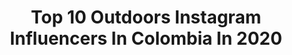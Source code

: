 ---
title: Top 10 Outdoors Instagram Influencers In Colombia In 2020
description: >-
  Find top outdoors Instagram influencers in Colombia in 2020. Most popular hashtags: #outdoors #travel #colombia #adventure.
platform: Instagram
hits: 23
text_top: Discover the most popular Instagram accounts on inBeat.
text_bottom: Our database aggregates 23 Instagram influencers like this in Colombia for you to pitch.
profiles:
  - username: "locombia"
    fullname: >-
      Locombia
    bio: >-
      ♥ We love #hiking #mountains #outdoors #fitness #fashion #vanlifer with 🚐 Mistral Ligia (Colombian)+ Stephen (Irish) @esmurphy01 📍London
    location: "Colombia"
    followers: 23232
    engagement: 244
    commentsToLikes: 0.219215
    id: ck5zw15bi5a3m0i148n3du114
    verified: false
    hashtags: "#getoutside, #intothewilderness, #themountainiscalling, #ukhiking"
  - username: "cath.vera"
    fullname: >-
      Catherine Vera R.
    bio: >-
      𝗟𝗶𝗺𝗮 | 𝗣𝗲𝗿𝘂́ 🇵🇪 Viajes y trekk 👣
    location: "Colombia"
    followers: 4672
    engagement: 1815
    commentsToLikes: 0.071260
    id: ckapcdmz43e480i781g45wg17
    verified: false
    hashtags: "#travel, #traveling, #roadtrip, #mountainlovers"
  - username: "yermahin_balance7"
    fullname: >-
      Yermahin Solorzano
    bio: >-
      🇻🇪 #CIRCUS #fitness #art You can't live a normal life if you want to be extraordinary #handstand #handbalance #goals
    location: "Colombia"
    followers: 10815
    engagement: 543
    commentsToLikes: 0.025440
    id: ckf5ptix078d40j2303t8diff
    verified: false
    hashtags: "#city, #goals, #artist, #dance"
  - username: "caro_sure"
    fullname: >-
      Carolina Segura
    bio: >-
      |La Cumbre es tan solo la mitad del camino| 📍Garzón • Huila • Colombia 🇨🇴
    location: "Colombia"
    followers: 6285
    engagement: 1115
    commentsToLikes: 0.040756
    id: ck8t816v5iqei0j78wgea2590
    verified: false
    hashtags: "#paradise, #mountainlife, #trekking, #instamountains"
  - username: "eli.paz"
    fullname: >-
      Elizabeth Paz
    bio: >-
      ♡ Civil Engineer 🚜⚠️ @gheikaingenieros ♡ Model 📸🎞 ♡ Traveler ✈️🌏 . . . . Dios guia mi camino❣ 🇨🇴💯💫✌🏼🇬🇧
    location: "Colombia"
    followers: 5820
    engagement: 1550
    commentsToLikes: 0.058953
    id: ckap0kntcqq5d0i78ibkynj55
    verified: false
    hashtags: "#canonphotography, #streetphotography, #photography, #photoshoot"
  - username: "stephaniepanisello"
    fullname: >-
      Stephanie Panisello
    bio: >-
      🔺Actress🔻Host🔺Voice Actress🔻MOCAP 🔸Video games🔸Animation🔸Film Adventurer 🏔 #claireredfield #residentevil Colombian 🇨🇴 Spanish 🇪🇸 #G4NeedsStephanie
    location: "Colombia"
    followers: 14392
    engagement: 1090
    commentsToLikes: 0.023528
    id: ck5q7agd80m7w0i11owhuwpec
    verified: false
    hashtags: "#halloween, #claireredfield, #residentevil2remake, #videogames"
  - username: "alemedinacasas"
    fullname: >-
      Alejandra Medina
    bio: >-
      📺 Presentadora de noticias 🎙 Podcast Alejandra Medina @spotify 💋 Fundadora @contour.mx 👇🏻 Latest YouTube Video
    location: "Colombia"
    followers: 33880
    engagement: 213
    commentsToLikes: 0.036853
    id: ck8svwe0gcybr0j78ukt6pqhm
    verified: false
    hashtags: "#motivaci, #hidrataci, #regiaencolombia, #outfit"
  - username: "mariapaulamorenoc"
    fullname: >-
      Maria Paula Moreno Con
    bio: >-
      Kitesurfer Solo buena energía por aquí ✨ @goodvibes.balance
    location: "Colombia"
    followers: 23319
    engagement: 429
    commentsToLikes: 0.052220
    id: ck6ufpfq7ydyb0j718ltxu87e
    verified: false
    hashtags: "#photography, #travelblogger, #beautifuldestinations, #abaroundtheworld"
  - username: "entrenandomentes"
    fullname: >-
      Liv / Traveler 🌎🌍🌏
    bio: >-
      🤓 Coach Live| 🏡Interior Designer | 🚴‍♀️ Adventure Sports 🌎 |Adventure Traveler | 🏕 Nomad 👩‍❤️‍👨 @vivetussuenos_ • L❤️VE SOLDIER •
    location: "Colombia"
    followers: 21386
    engagement: 212
    commentsToLikes: 0.054914
    id: ck6uf43weury70j711pkurr64
    verified: false
    hashtags: "#girlpower, #womanbiker, #cumplea, #viajerosporelmundo"
  - username: "martinme5a"
    fullname: >-
      Martin Mesa
    bio: >-
      VIVIR BONITO! Adventure Traveler 🌎 Adventure Sports ° @travel5ouls @xperiencefactoryco
    location: "Colombia"
    followers: 84354
    engagement: 413
    commentsToLikes: 0.080493
    id: ck0tuq0ux87b80i19pcc86mjq
    verified: false
    hashtags: "#paramotor, #viajes, #versys1000, #hotel"
---